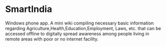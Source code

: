 # SmartIndia
Windows phone app. 
A mini wiki compiling necessary basic information regarding Agriculture,Health,Education,Employment, Laws, etc. that can be accessed offline to digitally spread awareness among people living in remote areas with poor or no internet facility.
